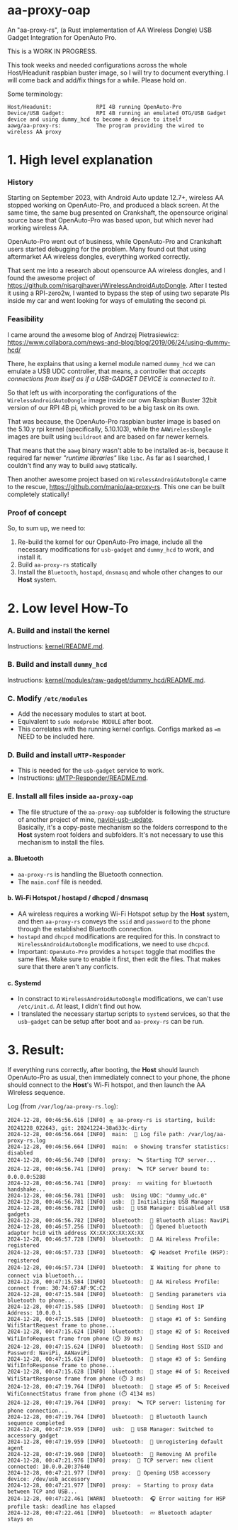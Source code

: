 # aa-proxy-oap
An "aa-proxy-rs", (a Rust implementation of AA Wireless Dongle) USB Gadget Integration for OpenAuto Pro.

This is a WORK IN PROGRESS.

This took weeks and needed configurations across the whole Host/Headunit raspbian buster image, so I will try to document everything. I will come back and add/fix things for a while. Please hold on. 

Some terminology:
```
Host/Headunit:              RPI 4B running OpenAuto-Pro
Device/USB Gadget:          RPI 4B running an emulated OTG/USB Gadget device and using dummy_hcd to become a device to itself
aawg/aa-proxy-rs:           The program providing the wired to wireless AA proxy
```

# 1. High level explanation

### History

Starting on September 2023, with Android Auto update 12.7+, wireless AA stopped working on OpenAuto-Pro, and produced a black screen. At the same time, the same bug presented on Crankshaft, the opensource original source base that OpenAuto-Pro was based upon, but which never had working wireless AA.

OpenAuto-Pro went out of business, while OpenAuto-Pro and Crankshaft users started debugging for the problem. Many found out that using aftermarket AA wireless dongles, everything worked correctly.

That sent me into a research about opensource AA wireless dongles, and I found the awesome project of https://github.com/nisargjhaveri/WirelessAndroidAutoDongle. After I tested it using a RPI-zero2w, I wanted to bypass the step of using two separate PIs inside my car and went looking for ways of emulating the second pi.

### Feasibility

I came around the awesome blog of Andrzej Pietrasiewicz:
https://www.collabora.com/news-and-blog/blog/2019/06/24/using-dummy-hcd/

There, he explains that using a kernel module named `dummy_hcd` we can emulate a USB UDC controller, that means, a controller that *accepts connections from itself as if a USB-GADGET DEVICE is connected to it*.

So that left us with incorporating the configurations of the `WirelessAndroidAutoDongle` image inside our own Raspbian Buster 32bit version of our RPI 4B pi, which proved to be a big task on its own.

That was because, the OpenAuto-Pro raspbian buster image is based on the 5.10.y rpi kernel (specifically, 5.10.103), while the `AAWirelessDongle` images are built using `buildroot` and are based on far newer kernels. 

That means that the `aawg` binary wasn't able to be installed as-is, because it required far newer *"runtime libraries"* like `libc`. As far as I searched, I couldn't find any way to build `aawg` statically.

Then another awesome project based on `WirelessAndroidAutoDongle` came to the rescue, https://github.com/manio/aa-proxy-rs. This one can be built completely statically!

### Proof of concept

So, to sum up, we need to:

1. Re-build the kernel for our OpenAuto-Pro image, include all the necessary modifications for `usb-gadget` and `dummy_hcd` to work, and install it. 
2. Build `aa-proxy-rs` statically
3. Install the `Bluetooth`, `hostapd`, `dnsmasq` and whole other changes to our **Host** system.



# 2. Low level How-To

### A. Build and install the kernel

Instructions: [kernel/README.md](https://github.com/KreAch3R/aa-proxy-oap/blob/main/kernel/README.md).

### B. Build and install `dummy_hcd`

Instructions: [kernel/modules/raw-gadget/dummy_hcd/README.md](https://github.com/KreAch3R/aa-proxy-oap/blob/main/kernel/modules/raw-gadget/dummy_hcd/README.md).

### C. Modify `/etc/modules`

* Add the necessary modules to start at boot.  
* Equivalent to `sudo modprobe MODULE` after boot.  
* This correlates with the running kernel configs. Configs marked as `=m` NEED to be included here. 

### D. Build and install `uMTP-Responder`

* This is needed for the `usb-gadget` service to work.  
* Instructions: [uMTP-Responder/README.md](https://github.com/KreAch3R/aa-proxy-oap/blob/main/uMTP-Responder/README.md).

### E. Install all files inside `aa-proxy-oap`

* The file structure of the `aa-proxy-oap` subfolder is following the structure of another project of mine, [navipi-usb-update](https://github.com/KreAch3R/navipi-usb-update).  
Basically, it's a copy-paste mechanism so the folders correspond to the **Host** system root folders and subfolders. It's not necessary to use this mechanism to install the files. 

#### a. Bluetooth

* `aa-proxy-rs` is handling the Bluetooth connection. 
* The `main.conf` file is needed.

#### b. Wi-Fi Hotspot / hostapd / dhcpcd / dnsmasq

* AA wireless requires a working Wi-Fi Hotspot setup by the **Host** system, and then `aa-proxy-rs` conveys the `ssid` and `password` to the phone through the established Bluetooth connection. 
* `hostapd` and `dhcpcd` modifications are required for this. In constract to `WirelessAndroidAutoDongle` modifications, we need to use `dhcpcd`. 
* Important: `OpenAuto-Pro` provides a `hotspot` toggle that modifies the same files. Make sure to enable it first, then edit the files. That makes sure that there aren't any conficts. 

#### c. Systemd

* In constract to `WirelessAndroidAutoDongle` modifications, we can't use `/etc/init.d`. At least, I didn't find out how. 
* I translated the necessary startup scripts to `systemd` services, so that the `usb-gadget` can be setup after boot and `aa-proxy-rs` can be run.


# 3. Result:

If everything runs correctly, after booting, the **Host** should launch OpenAuto-Pro as usual, then immediately connect to your phone, the phone should connect to the **Host**'s Wi-Fi hotspot, and then launch the AA Wireless sequence. 

Log (from `/var/log/aa-proxy-rs.log`):
```
2024-12-28, 00:46:56.616 [INFO] 🛸 aa-proxy-rs is starting, build: 20241228_022643, git: 20241224-38a633c-dirty
2024-12-28, 00:46:56.664 [INFO]  main:  📜 Log file path: /var/log/aa-proxy-rs.log
2024-12-28, 00:46:56.664 [INFO]  main:  ⚙️ Showing transfer statistics: disabled
2024-12-28, 00:46:56.740 [INFO]  proxy:  🛰️ Starting TCP server...
2024-12-28, 00:46:56.741 [INFO]  proxy:  🛰️ TCP server bound to:  0.0.0.0:5288
2024-12-28, 00:46:56.741 [INFO]  proxy:  💤 waiting for bluetooth handshake...
2024-12-28, 00:46:56.781 [INFO]  usb:  Using UDC: "dummy_udc.0"
2024-12-28, 00:46:56.781 [INFO]  usb:  🔌 Initializing USB Manager
2024-12-28, 00:46:56.782 [INFO]  usb:  🔌 USB Manager: Disabled all USB gadgets
2024-12-28, 00:46:56.782 [INFO]  bluetooth:  🥏 Bluetooth alias: NaviPi
2024-12-28, 00:46:57.256 [INFO]  bluetooth:  🥏 Opened bluetooth adapter hci0 with address XX:XX:XX:XX:XX:XX
2024-12-28, 00:46:57.728 [INFO]  bluetooth:  📱 AA Wireless Profile: registered
2024-12-28, 00:46:57.733 [INFO]  bluetooth:  🎧 Headset Profile (HSP): registered
2024-12-28, 00:46:57.734 [INFO]  bluetooth:  ⏳ Waiting for phone to connect via bluetooth...
2024-12-28, 00:47:15.584 [INFO]  bluetooth:  📱 AA Wireless Profile: connect from: 30:74:67:AF:9C:C2
2024-12-28, 00:47:15.584 [INFO]  bluetooth:  📲 Sending parameters via bluetooth to phone...
2024-12-28, 00:47:15.585 [INFO]  bluetooth:  🛜 Sending Host IP Address: 10.0.0.1
2024-12-28, 00:47:15.585 [INFO]  bluetooth:  📨 stage #1 of 5: Sending WifiStartRequest frame to phone...
2024-12-28, 00:47:15.624 [INFO]  bluetooth:  📨 stage #2 of 5: Received WifiInfoRequest frame from phone (⏱️ 39 ms)
2024-12-28, 00:47:15.624 [INFO]  bluetooth:  🛜 Sending Host SSID and Password: NaviPi, AANaviPi
2024-12-28, 00:47:15.624 [INFO]  bluetooth:  📨 stage #3 of 5: Sending WifiInfoResponse frame to phone...
2024-12-28, 00:47:15.628 [INFO]  bluetooth:  📨 stage #4 of 5: Received WifiStartResponse frame from phone (⏱️ 3 ms)
2024-12-28, 00:47:19.764 [INFO]  bluetooth:  📨 stage #5 of 5: Received WifiConnectStatus frame from phone (⏱️ 4134 ms)
2024-12-28, 00:47:19.764 [INFO]  proxy:  🛰️ TCP server: listening for phone connection...
2024-12-28, 00:47:19.764 [INFO]  bluetooth:  🚀 Bluetooth launch sequence completed
2024-12-28, 00:47:19.959 [INFO]  usb:  🔌 USB Manager: Switched to accessory gadget
2024-12-28, 00:47:19.959 [INFO]  bluetooth:  🥷 Unregistering default agent
2024-12-28, 00:47:19.960 [INFO]  bluetooth:  📱 Removing AA profile
2024-12-28, 00:47:21.976 [INFO]  proxy:  📳 TCP server: new client connected: 10.0.0.20:37640
2024-12-28, 00:47:21.977 [INFO]  proxy:  📂 Opening USB accessory device: /dev/usb_accessory
2024-12-28, 00:47:21.977 [INFO]  proxy:  ♾️ Starting to proxy data between TCP and USB...
2024-12-28, 00:47:22.461 [WARN]  bluetooth:  🎧 Error waiting for HSP profile task: deadline has elapsed
2024-12-28, 00:47:22.461 [INFO]  bluetooth:  💤 Bluetooth adapter stays on
```
